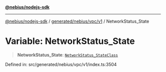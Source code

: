 [**@nebius/nodejs-sdk**](../../../../../README.md)

***

[@nebius/nodejs-sdk](../../../../../README.md) / [generated/nebius/vpc/v1](../README.md) / NetworkStatus\_State

# Variable: NetworkStatus\_State

> **NetworkStatus\_State**: [`NetworkStatus_StateClass`](../type-aliases/NetworkStatus_StateClass.md)

Defined in: src/generated/nebius/vpc/v1/index.ts:3504
